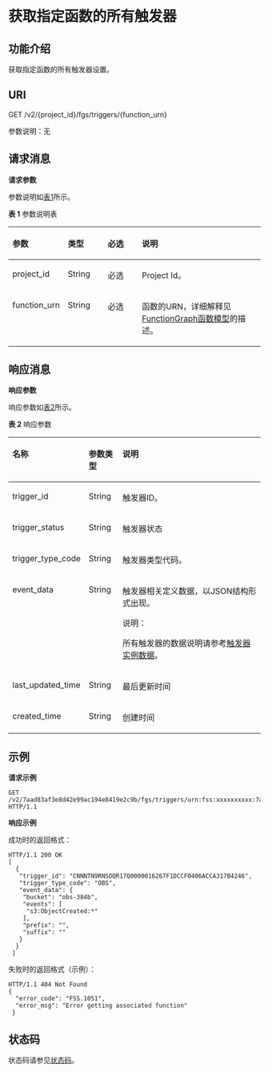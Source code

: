 # 获取指定函数的所有触发器<a name="ZH-CN_TOPIC_0115410438"></a>

## 功能介绍<a name="section64411347"></a>

获取指定函数的所有触发器设置。

## URI<a name="section42831213"></a>

GET /v2/\{project\_id\}/fgs/triggers/\{function\_urn\}

参数说明：无

## 请求消息<a name="section49936605"></a>

**请求参数**

参数说明如[表1](#d0e5446)所示。

**表 1**  参数说明表

<a name="d0e5446"></a>
<table><thead align="left"><tr id="row43359934"><th class="cellrowborder" valign="top" width="19.189999999999998%" id="mcps1.2.5.1.1"><p id="p22493766"><a name="p22493766"></a><a name="p22493766"></a>参数</p>
</th>
<th class="cellrowborder" valign="top" width="16.16%" id="mcps1.2.5.1.2"><p id="p10055771"><a name="p10055771"></a><a name="p10055771"></a>类型</p>
</th>
<th class="cellrowborder" valign="top" width="14.14%" id="mcps1.2.5.1.3"><p id="p9211108"><a name="p9211108"></a><a name="p9211108"></a>必选</p>
</th>
<th class="cellrowborder" valign="top" width="50.51%" id="mcps1.2.5.1.4"><p id="p7902282"><a name="p7902282"></a><a name="p7902282"></a>说明</p>
</th>
</tr>
</thead>
<tbody><tr id="row36105076"><td class="cellrowborder" valign="top" width="19.189999999999998%" headers="mcps1.2.5.1.1 "><p id="p38830026"><a name="p38830026"></a><a name="p38830026"></a>project_id</p>
</td>
<td class="cellrowborder" valign="top" width="16.16%" headers="mcps1.2.5.1.2 "><p id="p58224438"><a name="p58224438"></a><a name="p58224438"></a>String</p>
</td>
<td class="cellrowborder" valign="top" width="14.14%" headers="mcps1.2.5.1.3 "><p id="p18559005"><a name="p18559005"></a><a name="p18559005"></a>必选</p>
</td>
<td class="cellrowborder" valign="top" width="50.51%" headers="mcps1.2.5.1.4 "><p id="p26884457"><a name="p26884457"></a><a name="p26884457"></a>Project Id。</p>
</td>
</tr>
<tr id="row40633529"><td class="cellrowborder" valign="top" width="19.189999999999998%" headers="mcps1.2.5.1.1 "><p id="p2981527"><a name="p2981527"></a><a name="p2981527"></a>function_urn</p>
</td>
<td class="cellrowborder" valign="top" width="16.16%" headers="mcps1.2.5.1.2 "><p id="p40177101"><a name="p40177101"></a><a name="p40177101"></a>String</p>
</td>
<td class="cellrowborder" valign="top" width="14.14%" headers="mcps1.2.5.1.3 "><p id="p33119748"><a name="p33119748"></a><a name="p33119748"></a>必选</p>
</td>
<td class="cellrowborder" valign="top" width="50.51%" headers="mcps1.2.5.1.4 "><p id="p65453923"><a name="p65453923"></a><a name="p65453923"></a>函数的URN，详细解释见<a href="FunctionGraph函数模型.md">FunctionGraph函数模型</a>的描述。</p>
</td>
</tr>
</tbody>
</table>

## 响应消息<a name="section46776267"></a>

**响应参数**

响应参数如[表2](#table394445163918)所示。    

**表 2**  响应参数

<a name="table394445163918"></a>
<table><thead align="left"><tr id="row5944851163912"><th class="cellrowborder" valign="top" width="14.391439143914392%" id="mcps1.2.4.1.1"><p id="p7944165193912"><a name="p7944165193912"></a><a name="p7944165193912"></a>名称</p>
</th>
<th class="cellrowborder" valign="top" width="13.861386138613863%" id="mcps1.2.4.1.2"><p id="p494413519391"><a name="p494413519391"></a><a name="p494413519391"></a>参数类型</p>
</th>
<th class="cellrowborder" valign="top" width="71.74717471747175%" id="mcps1.2.4.1.3"><p id="p159441351193918"><a name="p159441351193918"></a><a name="p159441351193918"></a>说明</p>
</th>
</tr>
</thead>
<tbody><tr id="row656714506269"><td class="cellrowborder" valign="top" width="14.391439143914392%" headers="mcps1.2.4.1.1 "><p id="p897220169325"><a name="p897220169325"></a><a name="p897220169325"></a>trigger_id</p>
</td>
<td class="cellrowborder" valign="top" width="13.861386138613863%" headers="mcps1.2.4.1.2 "><p id="p159711416153212"><a name="p159711416153212"></a><a name="p159711416153212"></a>String</p>
</td>
<td class="cellrowborder" valign="top" width="71.74717471747175%" headers="mcps1.2.4.1.3 "><p id="p3971716113216"><a name="p3971716113216"></a><a name="p3971716113216"></a>触发器ID。</p>
</td>
</tr>
<tr id="row10707445161915"><td class="cellrowborder" valign="top" width="14.391439143914392%" headers="mcps1.2.4.1.1 "><p id="p1282013191495"><a name="p1282013191495"></a><a name="p1282013191495"></a>trigger_status</p>
</td>
<td class="cellrowborder" valign="top" width="13.861386138613863%" headers="mcps1.2.4.1.2 "><p id="p282011191396"><a name="p282011191396"></a><a name="p282011191396"></a>String</p>
</td>
<td class="cellrowborder" valign="top" width="71.74717471747175%" headers="mcps1.2.4.1.3 "><p id="p58201119097"><a name="p58201119097"></a><a name="p58201119097"></a>触发器状态</p>
</td>
</tr>
<tr id="row1447114561264"><td class="cellrowborder" valign="top" width="14.391439143914392%" headers="mcps1.2.4.1.1 "><p id="p19701163322"><a name="p19701163322"></a><a name="p19701163322"></a>trigger_type_code</p>
</td>
<td class="cellrowborder" valign="top" width="13.861386138613863%" headers="mcps1.2.4.1.2 "><p id="p5461134021911"><a name="p5461134021911"></a><a name="p5461134021911"></a>String</p>
</td>
<td class="cellrowborder" valign="top" width="71.74717471747175%" headers="mcps1.2.4.1.3 "><p id="p296918163326"><a name="p296918163326"></a><a name="p296918163326"></a>触发器类型代码。</p>
</td>
</tr>
<tr id="row171881259182617"><td class="cellrowborder" valign="top" width="14.391439143914392%" headers="mcps1.2.4.1.1 "><p id="p15535100113911"><a name="p15535100113911"></a><a name="p15535100113911"></a>event_data</p>
</td>
<td class="cellrowborder" valign="top" width="13.861386138613863%" headers="mcps1.2.4.1.2 "><p id="p17472940181917"><a name="p17472940181917"></a><a name="p17472940181917"></a>String</p>
</td>
<td class="cellrowborder" valign="top" width="71.74717471747175%" headers="mcps1.2.4.1.3 "><p id="p1596641617325"><a name="p1596641617325"></a><a name="p1596641617325"></a>触发器相关定义数据，以JSON结构形式出现。</p>
<div class="note" id="note18893195115612"><a name="note18893195115612"></a><a name="note18893195115612"></a><span class="notetitle"> 说明： </span><div class="notebody"><p id="p188933510619"><a name="p188933510619"></a><a name="p188933510619"></a>所有触发器的数据说明请参考<a href="函数Trigger-Management触发器模型.md#section196721276373">触发器实例数据</a>。</p>
</div></div>
</td>
</tr>
<tr id="row152771626162720"><td class="cellrowborder" valign="top" width="14.391439143914392%" headers="mcps1.2.4.1.1 "><p id="p19484145112813"><a name="p19484145112813"></a><a name="p19484145112813"></a>last_updated_time</p>
</td>
<td class="cellrowborder" valign="top" width="13.861386138613863%" headers="mcps1.2.4.1.2 "><p id="p420044517221"><a name="p420044517221"></a><a name="p420044517221"></a>String</p>
</td>
<td class="cellrowborder" valign="top" width="71.74717471747175%" headers="mcps1.2.4.1.3 "><p id="p206041542154210"><a name="p206041542154210"></a><a name="p206041542154210"></a>最后更新时间</p>
</td>
</tr>
<tr id="row143501123142714"><td class="cellrowborder" valign="top" width="14.391439143914392%" headers="mcps1.2.4.1.1 "><p id="p16454055789"><a name="p16454055789"></a><a name="p16454055789"></a>created_time</p>
</td>
<td class="cellrowborder" valign="top" width="13.861386138613863%" headers="mcps1.2.4.1.2 "><p id="p9960161643210"><a name="p9960161643210"></a><a name="p9960161643210"></a>String</p>
</td>
<td class="cellrowborder" valign="top" width="71.74717471747175%" headers="mcps1.2.4.1.3 "><p id="p1086517578428"><a name="p1086517578428"></a><a name="p1086517578428"></a>创建时间</p>
</td>
</tr>
</tbody>
</table>

## 示例<a name="section12567133317216"></a>

**请求示例**

```
GET /v2/7aad83af3e8d42e99ac194e8419e2c9b/fgs/triggers/urn:fss:xxxxxxxxxx:7aad83af3e8d42e99ac194e8419e2c9b:function:default:test:latest 
HTTP/1.1
```

**响应示例**

成功时的返回格式：

```
HTTP/1.1 200 OK 
[ 
  { 
   "trigger_id": "CNNNTN9RNSOQR17Q0000016267F1DCCF0406ACCA317B4246", 
   "trigger_type_code": "OBS", 
   "event_data": { 
    "bucket": "obs-384b", 
    "events": [ 
     "s3:ObjectCreated:*" 
    ], 
    "prefix": "", 
    "suffix": "" 
   }
  } 
 ]
```

失败时的返回格式（示例）：

```
HTTP/1.1 404 Not Found 
{ 
  "error_code": "FSS.1051", 
  "error_msg": "Error getting associated function" 
 }
```

## 状态码<a name="section18333224"></a>

状态码请参见[状态码](状态码.md)。


